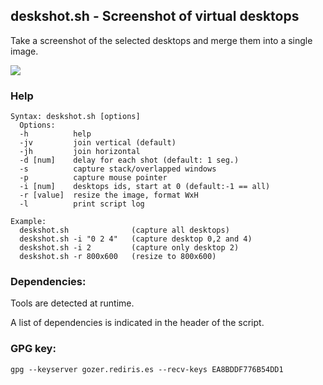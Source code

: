 ## deskshot.sh - Screenshot of virtual desktops

Take a screenshot of the selected desktops and merge them into a single image.

<img src="https://github.com/daltomi/deskshot/raw/master/screenshots/deskshot.png"/>


### Help

```
Syntax: deskshot.sh [options]
  Options:
  -h          help
  -jv         join vertical (default)
  -jh         join horizontal
  -d [num]    delay for each shot (default: 1 seg.)
  -s          capture stack/overlapped windows
  -p          capture mouse pointer
  -i [num]    desktops ids, start at 0 (default:-1 == all)
  -r [value]  resize the image, format WxH
  -l          print script log

Example:
  deskshot.sh              (capture all desktops)
  deskshot.sh -i "0 2 4"   (capture desktop 0,2 and 4)
  deskshot.sh -i 2         (capture only desktop 2)
  deskshot.sh -r 800x600   (resize to 800x600)
```

### Dependencies:

Tools are detected at runtime.

A list of dependencies is indicated in the header of the script.

### GPG key:

`gpg --keyserver gozer.rediris.es --recv-keys EA8BDDF776B54DD1`

